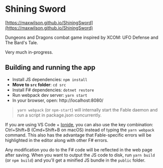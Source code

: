 # Shining Sword

[https://maxwilson.github.io/ShiningSword](https://maxwilson.github.io/ShiningSword)

Dungeons and Dragons combat game inspired by XCOM: UFO Defense and The Bard's Tale.

Very much in-progress.

## Building and running the app

* Install JS dependencies: `npm install`
* **Move to `src` folder**: `cd src`
* Install F# dependencies: `dotnet restore`
* Run webpack dev server: `yarn start`
* In your browser, open: http://localhost:8080/

> `yarn webpack` (or `npm-start`) will internally start the Fable daemon and run a script in package.json concurrently.

If you are using VS Code + [Ionide](http://ionide.io/), you can also use the key combination: Ctrl+Shift+B (Cmd+Shift+B on macOS) instead of typing the `yarn webpack` command. This also has the advantage that Fable-specific errors will be highlighted in the editor along with other F# errors.

Any modification you do to the F# code will be reflected in the web page after saving. When you want to output the JS code to disk, run `yarn build` (or `npm build`) and you'll get a minified JS bundle in the `public` folder.

